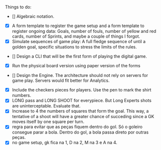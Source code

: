 Things to do: 
- [] Algebraic notation.
- [x] A form template to register the game setup and a form template to register ongoing data: Goals, number of fouls, number of yellow and red cards, number of Sprints, and maybe a couple of things I forgot.
- [x] Simulate sequences of game play: A full fledge sequence of until a golden goal, specific situations to stress the limits of the rules.
- [] Design a CLI that will be the first form of playing the digital game. 
- [x] Run the physical board version using paper version of the forms 
- [] Design the Engine. The architecture should not rely on servers for game play. Servers would fit better for Analytics. 
- [x] Include the checkers pieces for players. Use the pen to mark the shirt numbers.
- [x] LONG pass and LONG SHOOT for everypiece. But Long Experts shots are uninterceptable. Evaluate that.
- [x] Increase to 4 the numbers of squares that form the goal. This way, a tentative of a shoot will have a greater chance of succeding since a GK moves itself by one square per turn.
- [x] regra para evitar que as peças fiquem dentro do gol. Só o goleiro consegue parar a bola. Dentro do gol, a bola passa direto por outras peças.
- [x] no game setup, gk fica na 1, D na 2, M na 3 e A na 4.
